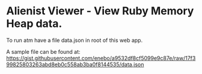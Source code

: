 # Alienist Viewer - View Ruby Memory Heap data.

To run atm have a file data.json in root of this web app.

A sample file can be found at: https://gist.githubusercontent.com/enebo/a9532df8cf5099e9c87e/raw/17f399825803263abd8eb0c558ab3ba0f8144535/data.json
